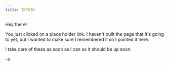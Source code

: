 ```yaml
---
title: TKTKTK
---
```


Hey there!

You just clicked on a place holder link. I haven't built the page that it's going to yet, but I wanted to make sure I remembered it so I pointed it here. 

I take care of these as soon as I can so it should be up soon. 

-a
